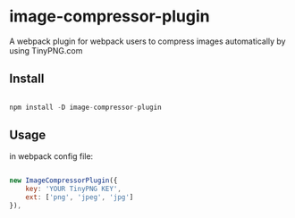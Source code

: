 image-compressor-plugin
====
A webpack plugin for webpack users to compress images automatically by using TinyPNG.com

Install
-----

```javascript

npm install -D image-compressor-plugin

```


Usage
-----

in webpack config file:

```javascript

new ImageCompressorPlugin({
    key: 'YOUR TinyPNG KEY',
    ext: ['png', 'jpeg', 'jpg']
}),

```
